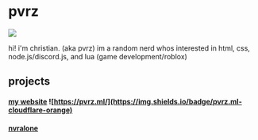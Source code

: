 # pvrz
![](https://komarev.com/ghpvc/?username=pvrzz)

hi! i'm christian. (aka pvrz)
im a random nerd whos interested in html, css, node.js/discord.js, and lua (game development/roblox)

## projects

#### [my website](https://pvrz.ml)  ![https://pvrz.ml/](https://img.shields.io/badge/pvrz.ml-cloudflare-orange)

#### [nvralone](https://github.com/nvralone)
